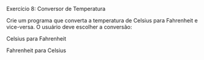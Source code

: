 Exercício 8: Conversor de Temperatura 

Crie um programa que converta a temperatura de Celsius para Fahrenheit e vice-versa. O usuário deve escolher a conversão: 

  

Celsius para Fahrenheit 

Fahrenheit para Celsius 

